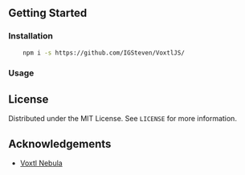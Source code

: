 <!-- GETTING STARTED -->
## Getting Started

### Installation
```sh
    npm i -s https://github.com/IGSteven/VoxtlJS/
```

### Usage


<!-- LICENSE -->
## License

Distributed under the MIT License. See `LICENSE` for more information.

<!-- ACKNOWLEDGEMENTS -->
## Acknowledgements
* [Voxtl Nebula](https://github.com/Voxtl/Nebula)
